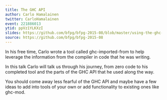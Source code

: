 ```yaml
---
title: The GHC API
author: Carlo Hamalainen
twitter: CarloHamalainen  
event: 221886013
ytid: ppVz1YLKXzI
slides: https://github.com/bfpg/bfpg-2015-08/blob/master/using-the-ghc-api/Slides.pdf
source: https://github.com/bfpg/bfpg-2015-08
---
```

In his free time, Carlo wrote a tool called ghc-imported-from to help leverage the information from the compiler in code that he was writing.

In this talk Carlo will talk us through his journey, from zero code to his completed tool and the parts of the GHC API that he used along the way.

You should come away less fearful of the GHC API and maybe have a few ideas to add into tools of your own or add functionality to existing ones like ghc-mod. 